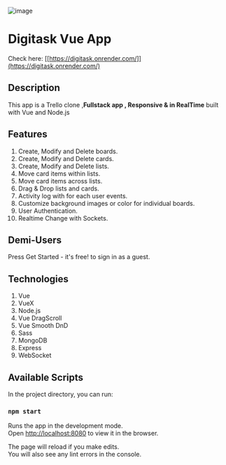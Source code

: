 ![image](![image](https://github.com/Beku1/DigitaskFixed/assets/89391003/9ad96f3a-d80b-4d0b-bfc4-e5ec8e594647))


# Digitask Vue App
Check here: [[https://digitask.onrender.com/]](https://digitask.onrender.com/)

## Description

This app is a Trello clone ,**Fullstack app , Responsive & in RealTime** built with Vue and Node.js

## Features

1. Create, Modify and Delete boards.
2. Create, Modify and Delete cards.
3. Create, Modify and Delete lists.
4. Move card items within lists.
5. Move card items across lists.
6. Drag & Drop lists and cards.
7. Activity log with for each user events.
8. Customize background images or color for individual boards.
9. User Authentication.
10. Realtime Change with Sockets.

## Demi-Users

Press Get Started - it's free! to sign in as a guest.


## Technologies

1. Vue
2. VueX
3. Node.js 
4. Vue DragScroll
5. Vue Smooth DnD
6. Sass
7. MongoDB
8. Express
9. WebSocket

## Available Scripts

In the project directory, you can run:

### `npm start`

Runs the app in the development mode.\
Open [http://localhost:8080](http://localhost:8080) to view it in the browser.

The page will reload if you make edits.\
You will also see any lint errors in the console.



